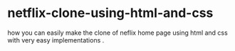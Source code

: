 # netflix-clone-using-html-and-css
how you can easily make the clone of neflix home page using html and css with very easy implementations .
